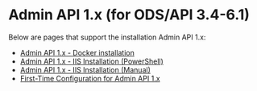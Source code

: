# Admin API 1.x (for ODS/API 3.4-6.1)

Below are pages that support the installation Admin API 1.x:

*   [Admin API 1.x - Docker installation](./admin-api-1x-for-odsapi-34-61/admin-api-1x-docker-installation.md)
*   [Admin API 1.x - IIS Installation (PowerShell)](./admin-api-1x-for-odsapi-34-61/admin-api-1x-iis-installation-powershell.md)
*   [Admin API 1.x - IIS Installation (Manual)](./admin-api-1x-for-odsapi-34-61/admin-api-1x-iis-installation-manual.md)
*   [First-Time Configuration for Admin API 1.x](./admin-api-1x-for-odsapi-34-61/first-time-configuration-for-admin-api-1x.md)